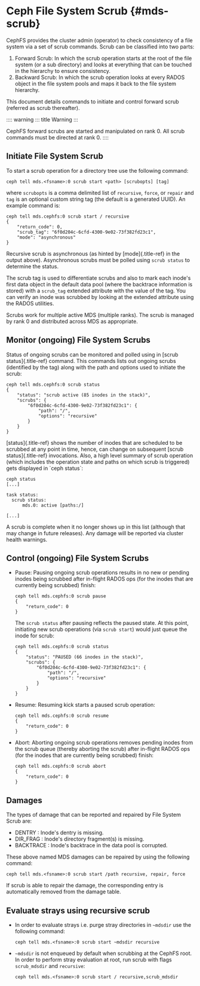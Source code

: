 # Ceph File System Scrub {#mds-scrub}

CephFS provides the cluster admin (operator) to check consistency of a
file system via a set of scrub commands. Scrub can be classified into
two parts:

1.  Forward Scrub: In which the scrub operation starts at the root of
    the file system (or a sub directory) and looks at everything that
    can be touched in the hierarchy to ensure consistency.
2.  Backward Scrub: In which the scrub operation looks at every RADOS
    object in the file system pools and maps it back to the file system
    hierarchy.

This document details commands to initiate and control forward scrub
(referred as scrub thereafter).

:::: warning
::: title
Warning
:::

CephFS forward scrubs are started and manipulated on rank 0. All scrub
commands must be directed at rank 0.
::::

## Initiate File System Scrub

To start a scrub operation for a directory tree use the following
command:

    ceph tell mds.<fsname>:0 scrub start <path> [scrubopts] [tag]

where `scrubopts` is a comma delimited list of `recursive`, `force`, or
`repair` and `tag` is an optional custom string tag (the default is a
generated UUID). An example command is:

    ceph tell mds.cephfs:0 scrub start / recursive
    {
        "return_code": 0,
        "scrub_tag": "6f0d204c-6cfd-4300-9e02-73f382fd23c1",
        "mode": "asynchronous"
    }

Recursive scrub is asynchronous (as hinted by [mode]{.title-ref} in the
output above). Asynchronous scrubs must be polled using `scrub status`
to determine the status.

The scrub tag is used to differentiate scrubs and also to mark each
inode\'s first data object in the default data pool (where the backtrace
information is stored) with a `scrub_tag` extended attribute with the
value of the tag. You can verify an inode was scrubbed by looking at the
extended attribute using the RADOS utilities.

Scrubs work for multiple active MDS (multiple ranks). The scrub is
managed by rank 0 and distributed across MDS as appropriate.

## Monitor (ongoing) File System Scrubs

Status of ongoing scrubs can be monitored and polled using in [scrub
status]{.title-ref} command. This commands lists out ongoing scrubs
(identified by the tag) along with the path and options used to initiate
the scrub:

    ceph tell mds.cephfs:0 scrub status
    {
        "status": "scrub active (85 inodes in the stack)",
        "scrubs": {
            "6f0d204c-6cfd-4300-9e02-73f382fd23c1": {
                "path": "/",
                "options": "recursive"
            }
        }
    }

[status]{.title-ref} shows the number of inodes that are scheduled to be
scrubbed at any point in time, hence, can change on subsequent [scrub
status]{.title-ref} invocations. Also, a high level summary of scrub
operation (which includes the operation state and paths on which scrub
is triggered) gets displayed in \`ceph status\`:

    ceph status
    [...]

    task status:
      scrub status:
          mds.0: active [paths:/]

    [...]

A scrub is complete when it no longer shows up in this list (although
that may change in future releases). Any damage will be reported via
cluster health warnings.

## Control (ongoing) File System Scrubs

-   Pause: Pausing ongoing scrub operations results in no new or pending
    inodes being scrubbed after in-flight RADOS ops (for the inodes that
    are currently being scrubbed) finish:

        ceph tell mds.cephfs:0 scrub pause
        {
            "return_code": 0
        }

    The `scrub status` after pausing reflects the paused state. At this
    point, initiating new scrub operations (via `scrub start`) would
    just queue the inode for scrub:

        ceph tell mds.cephfs:0 scrub status
        {
            "status": "PAUSED (66 inodes in the stack)",
            "scrubs": {
                "6f0d204c-6cfd-4300-9e02-73f382fd23c1": {
                    "path": "/",
                    "options": "recursive"
                }
            }
        }

-   Resume: Resuming kick starts a paused scrub operation:

        ceph tell mds.cephfs:0 scrub resume
        {
            "return_code": 0
        }

-   Abort: Aborting ongoing scrub operations removes pending inodes from
    the scrub queue (thereby aborting the scrub) after in-flight RADOS
    ops (for the inodes that are currently being scrubbed) finish:

        ceph tell mds.cephfs:0 scrub abort
        {
            "return_code": 0
        }

## Damages

The types of damage that can be reported and repaired by File System
Scrub are:

-   DENTRY : Inode\'s dentry is missing.
-   DIR_FRAG : Inode\'s directory fragment(s) is missing.
-   BACKTRACE : Inode\'s backtrace in the data pool is corrupted.

These above named MDS damages can be repaired by using the following
command:

    ceph tell mds.<fsname>:0 scrub start /path recursive, repair, force

If scrub is able to repair the damage, the corresponding entry is
automatically removed from the damage table.

## Evaluate strays using recursive scrub

-   In order to evaluate strays i.e. purge stray directories in
    `~mdsdir` use the following command:

        ceph tell mds.<fsname>:0 scrub start ~mdsdir recursive

-   `~mdsdir` is not enqueued by default when scrubbing at the CephFS
    root. In order to perform stray evaluation at root, run scrub with
    flags `scrub_mdsdir` and `recursive`:

        ceph tell mds.<fsname>:0 scrub start / recursive,scrub_mdsdir

